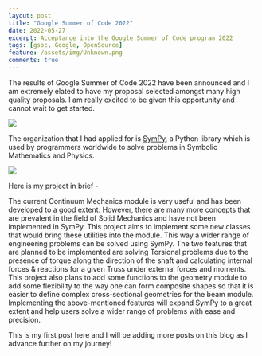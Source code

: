 ```yaml
---
layout: post
title: "Google Summer of Code 2022"
date: 2022-05-27
excerpt: Acceptance into the Google Summer of Code program 2022
tags: [gsoc, Google, OpenSource]
feature: /assets/img/Unknown.png
comments: true
---
```


The results of Google Summer of Code 2022 have been announced and I am extremely elated to have my proposal selected amongst many high quality proposals. I am really excited to be given this opportunity and cannot wait to get started. 

<img src="{{site.baseurl}}/assets/img/Unknown.png">

The organization that I had applied for is [SymPy](https://www.sympy.org/en/index.html), a Python library which is used by programmers worldwide to solve problems in Symbolic Mathematics and Physics. 
 
<img src="{{site.baseurl}}/assets/img/Sympy.png">

Here is my project in brief - 

The current Continuum Mechanics module is very useful and has been developed to a good extent. However, there are many more concepts that are prevalent in the field of Solid Mechanics and have not been implemented in SymPy. This project aims to implement some new classes that would bring these utilities into the module. This way a wider range of engineering problems can be solved using SymPy. The two features that are planned to be implemented are solving Torsional problems due to the presence of torque along the direction of the shaft and calculating internal forces & reactions for a given Truss under external forces and moments. This project also plans to add some functions to the geometry module to add some flexibility to the way one can form composite shapes so that it is easier to define complex cross-sectional geometries for the beam module. Implementing the above-mentioned features will expand SymPy to a great extent and help users solve a wider range of problems with ease and precision.

This is my first post here and I will be adding more posts on this blog as I advance further on my journey!